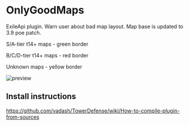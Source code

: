 # OnlyGoodMaps

ExileApi plugin. Warn user about bad map layout. Map base is updated to 3.9 poe patch.

S/A-tier t14+ maps - green border

B/C/D-tier t14+ maps - red border

Unknown maps - yellow border

![preview](https://i.imgur.com/mVWJwTV.png)

## Install instructions

https://github.com/vadash/TowerDefense/wiki/How-to-compile-plugin-from-sources
